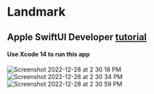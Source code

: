 # **Landmark**
## Apple SwiftUI Developer [tutorial](https://developer.apple.com/tutorials/swiftui)
#### Use Xcode 14 to run this app
![Screenshot 2022-12-28 at 2 30 18 PM](https://user-images.githubusercontent.com/13165863/209827626-bb8b7496-f916-4adf-b5c5-26b2fc8e29e5.png)
![Screenshot 2022-12-28 at 2 30 34 PM](https://user-images.githubusercontent.com/13165863/209827638-94ac1673-2d18-405d-ac4b-2baea01a396f.png)
![Screenshot 2022-12-28 at 2 30 59 PM](https://user-images.githubusercontent.com/13165863/209827641-1bb30d21-1cb8-42d4-8df2-8a241e226ffc.png)
